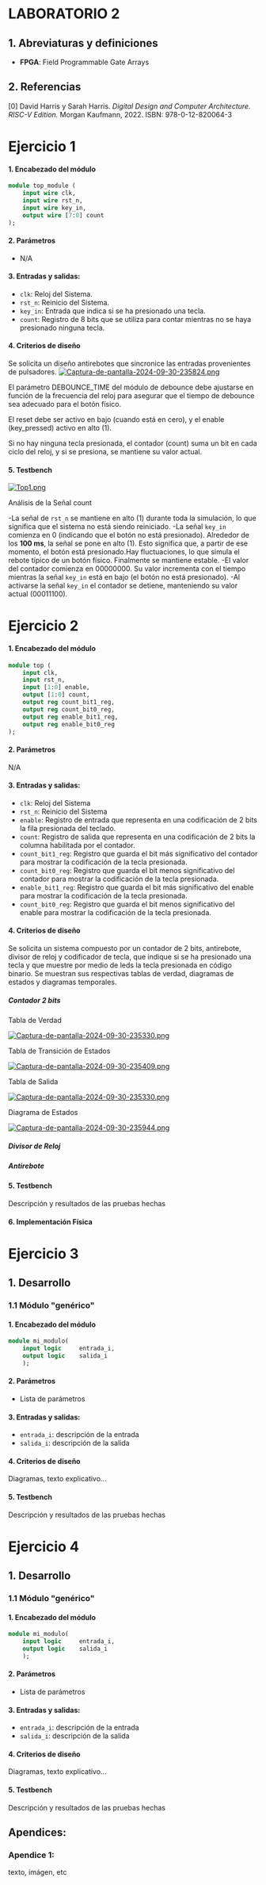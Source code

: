 # LABORATORIO 2 

## 1. Abreviaturas y definiciones
- **FPGA**: Field Programmable Gate Arrays

## 2. Referencias
[0] David Harris y Sarah Harris. *Digital Design and Computer Architecture. RISC-V Edition.* Morgan Kaufmann, 2022. ISBN: 978-0-12-820064-3

# Ejercicio 1

#### 1. Encabezado del módulo
```SystemVerilog
module top_module (
    input wire clk,       
    input wire rst_n,     
    input wire key_in,    
    output wire [7:0] count 
);
```
#### 2. Parámetros
- N/A

#### 3. Entradas y salidas:
- `clk`: Reloj del Sistema.
- `rst_n`: Reinicio del Sistema.
- `key_in`: Entrada que indica si se ha presionado una tecla.
- `count`: Registro de 8 bits que se utiliza para contar mientras no se haya presionado ninguna tecla.

#### 4. Criterios de diseño
Se solicita un diseño antirebotes que sincronice las entradas provenientes de pulsadores.
[![Captura-de-pantalla-2024-09-30-235824.png](https://i.postimg.cc/4yWcqqf7/Captura-de-pantalla-2024-09-30-235824.png)](https://postimg.cc/H87j7S7d)

El parámetro DEBOUNCE_TIME del módulo de debounce debe ajustarse en función de la frecuencia del reloj para asegurar que el tiempo de debounce sea adecuado para el botón físico.

El reset debe ser activo en bajo (cuando está en cero), y el enable (key_pressed) activo en alto (1).

Si no hay ninguna tecla presionada, el contador (count) suma un bit en cada ciclo del reloj, y si se presiona, se mantiene su valor actual.

#### 5. Testbench
[![Top1.png](https://i.postimg.cc/CLdSbXqZ/Top1.png)](https://postimg.cc/HVGqgS3H)

Análisis de la Señal count

-La señal de `rst_n` se mantiene en alto (1) durante toda la simulación, lo que significa que el sistema no está siendo reiniciado. 
-La señal `key_in` comienza en 0 (indicando que el botón no está presionado). Alrededor de los **100 ms**, la señal se pone en alto (1). Esto significa que, a partir de ese momento, el botón está presionado.Hay fluctuaciones, lo que simula el rebote típico de un botón físico. Finalmente se mantiene estable.
-El valor del contador comienza en 00000000. Su valor incrementa con el tiempo mientras la señal `key_in` está en bajo (el botón no está presionado).
-Al activarse la señal `key_in` el contador se detiene, manteniendo su valor actual (00011100).

# Ejercicio 2

#### 1. Encabezado del módulo
```SystemVerilog
module top (
    input clk,
    input rst_n,
    input [1:0] enable, 
    output [1:0] count,
    output reg count_bit1_reg,
    output reg count_bit0_reg,
    output reg enable_bit1_reg,
    output reg enable_bit0_reg
);
```
#### 2. Parámetros
N/A

#### 3. Entradas y salidas:
- `clk`: Reloj del Sistema
- `rst_n`: Reinicio del Sistema
- `enable`: Registro de entrada que representa en una codificación de 2 bits la fila presionada del teclado.
- `count`: Registro de salida que representa en una codificación de 2 bits la columna habilitada por el contador.
- `count_bit1_reg`: Registro que guarda el bit más significativo del contador para mostrar la codificación de la tecla presionada.
- `count_bit0_reg`: Registro que guarda el bit menos significativo del contador para mostrar la codificación de la tecla presionada.
- `enable_bit1_reg`: Registro que guarda el bit más significativo del enable para mostrar la codificación de la tecla presionada.
- `count_bit0_reg`: Registro que guarda el bit menos significativo del enable para mostrar la codificación de la tecla presionada.

#### 4. Criterios de diseño
Se solicita un sistema compuesto por un contador de 2 bits, antirebote, divisor de reloj y codificador de tecla, que indique si se ha presionado una tecla y que muestre por medio de leds la tecla presionada en código binario.
Se muestran sus respectivas tablas de verdad, diagramas de estados y diagramas temporales.
##### Contador 2 bits
Tabla de Verdad

[![Captura-de-pantalla-2024-09-30-235330.png](https://i.postimg.cc/Kv5pv8zB/Captura-de-pantalla-2024-09-30-235330.png)](https://postimg.cc/rKKNfc5w)

Tabla de Transición de Estados

[![Captura-de-pantalla-2024-09-30-235409.png](https://i.postimg.cc/W1HnhFPF/Captura-de-pantalla-2024-09-30-235409.png)](https://postimg.cc/75S7RLhw)

Tabla de Salida

[![Captura-de-pantalla-2024-09-30-235330.png](https://i.postimg.cc/Kv5pv8zB/Captura-de-pantalla-2024-09-30-235330.png)](https://postimg.cc/rKKNfc5w)

Diagrama de Estados

[![Captura-de-pantalla-2024-09-30-235944.png](https://i.postimg.cc/HkyJ9Vy7/Captura-de-pantalla-2024-09-30-235944.png)](https://postimg.cc/87TP1kw1)

##### Divisor de Reloj

##### Antirebote

#### 5. Testbench
Descripción y resultados de las pruebas hechas

#### 6. Implementación Física



# Ejercicio 3


## 1. Desarrollo


### 1.1 Módulo "genérico"
#### 1. Encabezado del módulo
```SystemVerilog
module mi_modulo(
    input logic     entrada_i,      
    output logic    salida_i 
    );
```
#### 2. Parámetros
- Lista de parámetros

#### 3. Entradas y salidas:
- `entrada_i`: descripción de la entrada
- `salida_i`: descripción de la salida

#### 4. Criterios de diseño
Diagramas, texto explicativo...

#### 5. Testbench
Descripción y resultados de las pruebas hechas



# Ejercicio 4


## 1. Desarrollo


### 1.1 Módulo "genérico"
#### 1. Encabezado del módulo
```SystemVerilog
module mi_modulo(
    input logic     entrada_i,      
    output logic    salida_i 
    );
```
#### 2. Parámetros
- Lista de parámetros

#### 3. Entradas y salidas:
- `entrada_i`: descripción de la entrada
- `salida_i`: descripción de la salida

#### 4. Criterios de diseño
Diagramas, texto explicativo...

#### 5. Testbench
Descripción y resultados de las pruebas hechas

## Apendices:
### Apendice 1:
texto, imágen, etc

